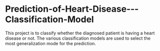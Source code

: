 # Prediction-of-Heart-Disease---Classification-Model
This project is to classify whether the diagnosed patient is having a heart disease or not. The various classification models are used to select the most generalization mode for the prediction.
